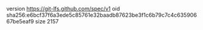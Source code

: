 version https://git-lfs.github.com/spec/v1
oid sha256:e6bcf37f6a3ede5c85761e32baadb87623be3f1c6b79c7c4c63590667be5eaf9
size 2157
